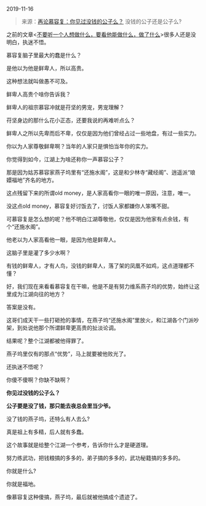 2019-11-16

> 来源：[再论慕容复：你见过没钱的公子么？](http://mp.weixin.qq.com/s?__biz=MzU3NDc5Nzc0NQ==&mid=2247485840&idx=2&sn=889ddd580a0df3482f6e8bb40a83dcd6&chksm=fd2dab4eca5a2258efdc59fd843f1f9ddf3b9ccec9dad0940f9952319dec5ce079fa42574f38&scene=27#wechat_redirect)
> 没钱的公子还是公子么?

之前的文章<[不要听一个人想做什么，要看他能做什么，做了什么](http://mp.weixin.qq.com/s?__biz=MzU3NDc5Nzc0NQ==&mid=2247485823&idx=2&sn=2b73a7ad3f50063a989d8e2d72ffce1a&chksm=fd2daba1ca5a22b70a1a3a00338b308753685cb378eef2ea596be8cc5e9795866a0d01f6dff0&scene=21#wechat_redirect)>很多人还是没明白，执迷不悟。

  

慕容复脑子里最大的蠢是什么？

  

是他以为他是鲜卑人，所以高贵。

  

这种想法就叫做愚不可及。

  

鲜卑人高贵个啥你告诉我？

  

鲜卑人的祖宗慕容冲就是苻坚的男宠，男宠理解？

  

苻坚身边的那什么花小正态，还要我说的再难听点么？

  

鲜卑人之所以先卑而后不卑，仅仅是因为他们曾经占过一些地盘，有过一些实力。

  

你以为人家尊敬鲜卑啊？当年的人家只是惧怕当年你的实力。

  

你觉得到如今，江湖上为啥还称你一声慕容公子？

  

那是因为姑苏慕容家燕子坞里有“还施水阁”，这是和少林寺“藏经阁”、逍遥派“琅嬛福地”齐名的地方。

  

这点残留下来的所谓old money，是人家高看你一眼的唯一原因，注意，唯一。

  

没这点old money，慕容复好讨饭去了，讨饭人家都嫌你人笨嘴不甜。

  

可慕容复是怎么想的呢？他不明白江湖尊敬他，仅仅是因为他家有点余钱，有个“还施水阁”。

  

他老以为人家高看他一眼，是因为他是鲜卑人。

  

这脑子里是灌了多少水啊？

  

有钱的鲜卑人，才有人鸟，没钱的鲜卑人，落了架的凤凰不如鸡，这点道理都不懂？

  

好，我们现在来看看慕容复在干嘛，他是不是有努力维系燕子坞的优势，始终让这里成为江湖向往的地方？

  

答案是没有。

  

这哥们成天干一些打砸抢的事情，在燕子坞“还施水阁”里放火，和江湖各个门派吵架，到处说他那个所谓鲜卑更高贵的扯淡论调。

  

结果呢？整个江湖都被他得罪了。

  

燕子坞里仅有的那点“优势”，马上就要被他败光了。

  

还执迷不悟呢？

  

你傻不傻啊？你缺不缺啊？

  

 **你见过没钱的公子么？**

  

 **公子要是没了钱，那只能去夜总会里当少爷。**

  

没了钱的燕子坞，还特么有人去么?

  

真是祖上有多精，后人就有多蠢。

  

这个故事就是给整个江湖一个参考，告诉你什么才是硬道理。

  

努力练武功，把钱粮搞的多多的，弟子搞的多多的，武功秘籍搞的多多的。

  

你就是什么?

  

你就是福地。

  

像慕容复这种傻搞，燕子坞，最后就被他搞成个遗迹了。

